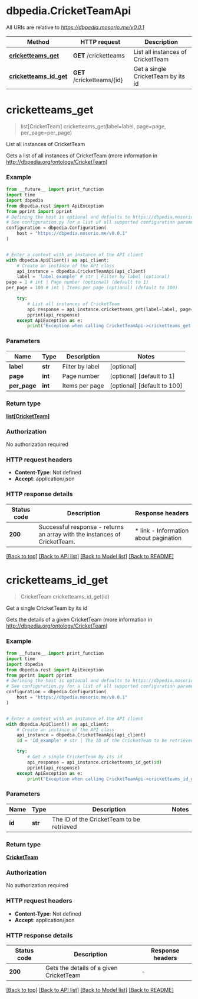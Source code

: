 # dbpedia.CricketTeamApi

All URIs are relative to *https://dbpedia.mosorio.me/v0.0.1*

Method | HTTP request | Description
------------- | ------------- | -------------
[**cricketteams_get**](CricketTeamApi.md#cricketteams_get) | **GET** /cricketteams | List all instances of CricketTeam
[**cricketteams_id_get**](CricketTeamApi.md#cricketteams_id_get) | **GET** /cricketteams/{id} | Get a single CricketTeam by its id


# **cricketteams_get**
> list[CricketTeam] cricketteams_get(label=label, page=page, per_page=per_page)

List all instances of CricketTeam

Gets a list of all instances of CricketTeam (more information in http://dbpedia.org/ontology/CricketTeam)

### Example

```python
from __future__ import print_function
import time
import dbpedia
from dbpedia.rest import ApiException
from pprint import pprint
# Defining the host is optional and defaults to https://dbpedia.mosorio.me/v0.0.1
# See configuration.py for a list of all supported configuration parameters.
configuration = dbpedia.Configuration(
    host = "https://dbpedia.mosorio.me/v0.0.1"
)


# Enter a context with an instance of the API client
with dbpedia.ApiClient() as api_client:
    # Create an instance of the API class
    api_instance = dbpedia.CricketTeamApi(api_client)
    label = 'label_example' # str | Filter by label (optional)
page = 1 # int | Page number (optional) (default to 1)
per_page = 100 # int | Items per page (optional) (default to 100)

    try:
        # List all instances of CricketTeam
        api_response = api_instance.cricketteams_get(label=label, page=page, per_page=per_page)
        pprint(api_response)
    except ApiException as e:
        print("Exception when calling CricketTeamApi->cricketteams_get: %s\n" % e)
```

### Parameters

Name | Type | Description  | Notes
------------- | ------------- | ------------- | -------------
 **label** | **str**| Filter by label | [optional] 
 **page** | **int**| Page number | [optional] [default to 1]
 **per_page** | **int**| Items per page | [optional] [default to 100]

### Return type

[**list[CricketTeam]**](CricketTeam.md)

### Authorization

No authorization required

### HTTP request headers

 - **Content-Type**: Not defined
 - **Accept**: application/json

### HTTP response details
| Status code | Description | Response headers |
|-------------|-------------|------------------|
**200** | Successful response - returns an array with the instances of CricketTeam. |  * link - Information about pagination <br>  |

[[Back to top]](#) [[Back to API list]](../README.md#documentation-for-api-endpoints) [[Back to Model list]](../README.md#documentation-for-models) [[Back to README]](../README.md)

# **cricketteams_id_get**
> CricketTeam cricketteams_id_get(id)

Get a single CricketTeam by its id

Gets the details of a given CricketTeam (more information in http://dbpedia.org/ontology/CricketTeam)

### Example

```python
from __future__ import print_function
import time
import dbpedia
from dbpedia.rest import ApiException
from pprint import pprint
# Defining the host is optional and defaults to https://dbpedia.mosorio.me/v0.0.1
# See configuration.py for a list of all supported configuration parameters.
configuration = dbpedia.Configuration(
    host = "https://dbpedia.mosorio.me/v0.0.1"
)


# Enter a context with an instance of the API client
with dbpedia.ApiClient() as api_client:
    # Create an instance of the API class
    api_instance = dbpedia.CricketTeamApi(api_client)
    id = 'id_example' # str | The ID of the CricketTeam to be retrieved

    try:
        # Get a single CricketTeam by its id
        api_response = api_instance.cricketteams_id_get(id)
        pprint(api_response)
    except ApiException as e:
        print("Exception when calling CricketTeamApi->cricketteams_id_get: %s\n" % e)
```

### Parameters

Name | Type | Description  | Notes
------------- | ------------- | ------------- | -------------
 **id** | **str**| The ID of the CricketTeam to be retrieved | 

### Return type

[**CricketTeam**](CricketTeam.md)

### Authorization

No authorization required

### HTTP request headers

 - **Content-Type**: Not defined
 - **Accept**: application/json

### HTTP response details
| Status code | Description | Response headers |
|-------------|-------------|------------------|
**200** | Gets the details of a given CricketTeam |  -  |

[[Back to top]](#) [[Back to API list]](../README.md#documentation-for-api-endpoints) [[Back to Model list]](../README.md#documentation-for-models) [[Back to README]](../README.md)

